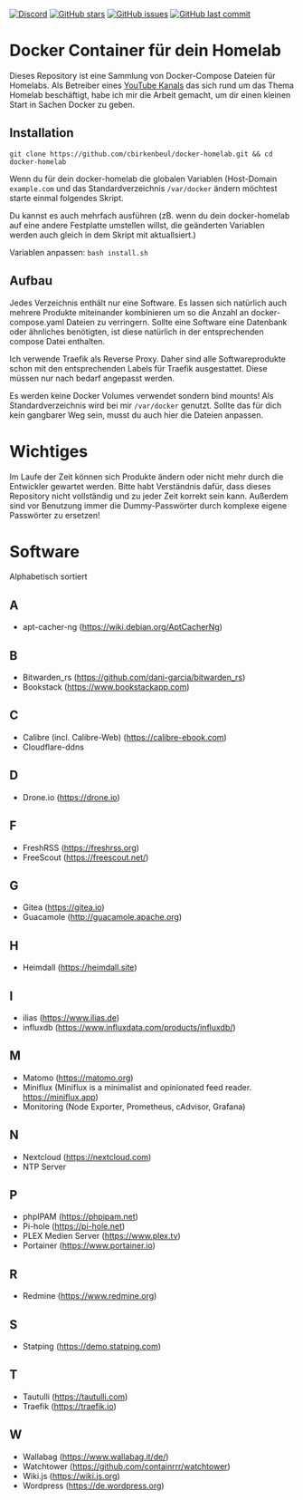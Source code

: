 [![Discord](https://img.shields.io/badge/discord-chat-7289DA.svg?maxAge=60&style=flat-square)](https://discord.gg/gcmg9HUqX7)    [![GitHub stars](https://img.shields.io/github/stars/cbirkenbeul/docker-homelab?color=green&style=flat-square)](https://github.com/cbirkenbeul/k3s-cluster/stargazers)    [![GitHub issues](https://img.shields.io/github/issues/cbirkenbeul/docker-homelab?style=flat-square)](https://github.com/cbirkenbeul/k3s-cluster/issues)    [![GitHub last commit](https://img.shields.io/github/last-commit/cbirkenbeul/docker-homelab?color=purple&style=flat-square)](https://github.com/cbirkenbeul/k3s-cluster/commits/master)

# Docker Container für dein Homelab

Dieses Repository ist eine Sammlung von Docker-Compose Dateien für Homelabs. Als Betreiber eines [YouTube Kanals](https://youtube.com/teqqyde) das sich rund um das Thema Homelab beschäftigt, habe ich mir die Arbeit gemacht, um dir einen kleinen Start in Sachen Docker zu geben. 

## Installation
`git clone https://github.com/cbirkenbeul/docker-homelab.git && cd docker-homelab`  

Wenn du für dein docker-homelab die globalen Variablen (Host-Domain `example.com` und das Standardverzeichnis `/var/docker` ändern möchtest starte einmal folgendes Skript.

Du kannst es auch mehrfach ausführen (zB. wenn du dein docker-homelab auf eine andere Festplatte umstellen willst, die geänderten Variablen werden auch gleich in dem Skript mit aktuallsiert.)

Variablen anpassen: `bash install.sh`

## Aufbau
Jedes Verzeichnis enthält nur eine Software. Es lassen sich natürlich auch mehrere Produkte miteinander kombinieren um so die Anzahl an docker-compose.yaml Dateien zu verringern. Sollte eine Software eine Datenbank oder ähnliches benötigten, ist diese natürlich in der entsprechenden compose Datei enthalten.

Ich verwende Traefik als Reverse Proxy. Daher sind alle Softwareprodukte schon mit den entsprechenden Labels für Traefik ausgestattet. Diese müssen nur nach bedarf angepasst werden.

Es werden keine Docker Volumes verwendet sondern bind mounts! Als Standardverzeichnis wird bei mir ````/var/docker```` genutzt. Sollte das für dich kein gangbarer Weg sein, musst du auch hier die Dateien anpassen.

# Wichtiges
Im Laufe der Zeit können sich Produkte ändern oder nicht mehr durch die Entwickler gewartet werden. Bitte habt Verständnis dafür, dass dieses Repository nicht vollständig und zu jeder Zeit korrekt sein kann. Außerdem sind vor Benutzung immer die Dummy-Passwörter durch komplexe eigene Passwörter zu ersetzen!

# Software
Alphabetisch sortiert
## A
* apt-cacher-ng (https://wiki.debian.org/AptCacherNg)

## B
* Bitwarden_rs (https://github.com/dani-garcia/bitwarden_rs)
* Bookstack (https://www.bookstackapp.com)

## C
* Calibre (incl. Calibre-Web) (https://calibre-ebook.com)
* Cloudflare-ddns

## D
* Drone.io (https://drone.io)

## F
* FreshRSS (https://freshrss.org)
* FreeScout (https://freescout.net/)

## G
* Gitea (https://gitea.io)
* Guacamole (http://guacamole.apache.org)

## H
* Heimdall (https://heimdall.site)

## I
* ilias (https://www.ilias.de)
* influxdb (https://www.influxdata.com/products/influxdb/)

## M
* Matomo (https://matomo.org)
* Miniflux (Miniflux is a minimalist and opinionated feed reader. https://miniflux.app)
* Monitoring (Node Exporter, Prometheus, cAdvisor, Grafana)

## N
* Nextcloud (https://nextcloud.com)
* NTP Server

## P
* phpIPAM (https://phpipam.net)
* Pi-hole (https://pi-hole.net)
* PLEX Medien Server (https://www.plex.tv)
* Portainer (https://www.portainer.io)

## R
* Redmine (https://www.redmine.org)

## S
* Statping (https://demo.statping.com)

## T
* Tautulli (https://tautulli.com)
* Traefik (https://traefik.io)

## W
* Wallabag (https://www.wallabag.it/de/)
* Watchtower (https://github.com/containrrr/watchtower)
* Wiki.js (https://wiki.js.org)
* Wordpress (https://de.wordpress.org)
